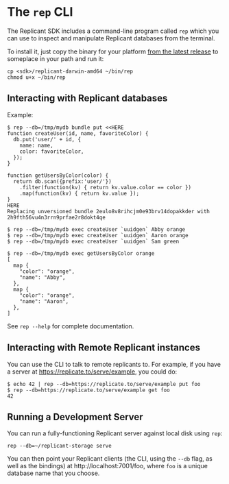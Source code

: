 # The `rep` CLI

The Replicant SDK includes a command-line program called `rep` which you can use to inspect and manipulate
Replicant databases from the terminal.

To install it, just copy the binary for your platform [from the latest release](https://github.com/aboodman/replicant/releases/latest) to someplace in your path and run it:

```
cp <sdk>/replicant-darwin-amd64 ~/bin/rep
chmod u+x ~/bin/rep
```

## Interacting with Replicant databases

Example:

```
$ rep --db=/tmp/mydb bundle put <<HERE
function createUser(id, name, favoriteColor) {
  db.put('user/' + id, {
    name: name,
    color: favoriteColor,
  });
}

function getUsersByColor(color) {
  return db.scan({prefix:'user/'})
    .filter(function(kv) { return kv.value.color == color })
    .map(function(kv) { return kv.value });
}
HERE
Replacing unversioned bundle 2eulo8v8rihcjm0e93brv14dopakkder with 2h9fth56vu4n3rrn9prfae2r8dokt4qe

$ rep --db=/tmp/mydb exec createUser `uuidgen` Abby orange
$ rep --db=/tmp/mydb exec createUser `uuidgen` Aaron orange
$ rep --db=/tmp/mydb exec createUser `uuidgen` Sam green

$ rep --db=/tmp/mydb exec getUsersByColor orange
[
  map {
    "color": "orange",
    "name": "Abby",
  },
  map {
    "color": "orange",
    "name": "Aaron",
  },
]
```

See `rep --help` for complete documentation.

## Interacting with Remote Replicant instances

You can use the CLI to talk to remote replicants to. For example, if you have a server at https://replicate.to/serve/example, you could do:

```
$ echo 42 | rep --db=https://replicate.to/serve/example put foo
$ rep --db=https://replicate.to/serve/example get foo
42
```

## Running a Development Server

You can run a fully-functioning Replicant server against local disk using `rep`:

```
rep --db=~/replicant-storage serve
```

You can then point your Replicant clients (the CLI, using the `--db` flag, as well as the bindings) at http://localhost:7001/foo, where `foo` is a unique database name that you choose.
